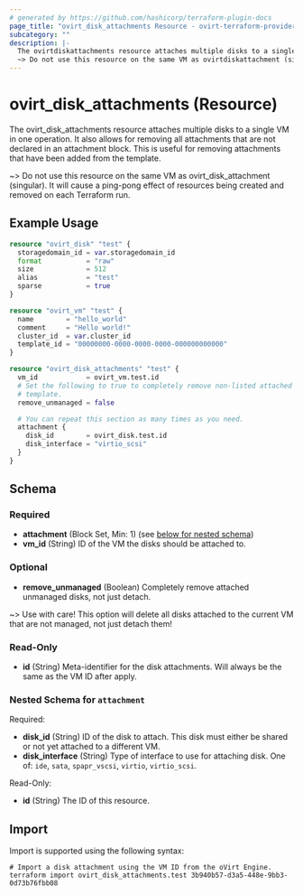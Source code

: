 ```yaml
---
# generated by https://github.com/hashicorp/terraform-plugin-docs
page_title: "ovirt_disk_attachments Resource - ovirt-terraform-provider-ng"
subcategory: ""
description: |-
  The ovirtdiskattachments resource attaches multiple disks to a single VM in one operation. It also allows for removing all attachments that are not declared in an attachment block. This is useful for removing attachments that have been added from the template.
  ~> Do not use this resource on the same VM as ovirtdiskattachment (singular). It will cause a ping-pong effect of resources being created and removed on each Terraform run.
---
```


# ovirt_disk_attachments (Resource)

The ovirt_disk_attachments resource attaches multiple disks to a single VM in one operation. It also allows for removing all attachments that are not declared in an attachment block. This is useful for removing attachments that have been added from the template.

~> Do not use this resource on the same VM as ovirt_disk_attachment (singular). It will cause a ping-pong effect of resources being created and removed on each Terraform run.

## Example Usage

```terraform
resource "ovirt_disk" "test" {
  storagedomain_id = var.storagedomain_id
  format           = "raw"
  size             = 512
  alias            = "test"
  sparse           = true
}

resource "ovirt_vm" "test" {
  name        = "hello_world"
  comment     = "Hello world!"
  cluster_id  = var.cluster_id
  template_id = "00000000-0000-0000-0000-000000000000"
}

resource "ovirt_disk_attachments" "test" {
  vm_id            = ovirt_vm.test.id
  # Set the following to true to completely remove non-listed attached disks. This can be used to wipe disks from the
  # template.
  remove_unmanaged = false

  # You can repeat this section as many times as you need.
  attachment {
    disk_id        = ovirt_disk.test.id
    disk_interface = "virtio_scsi"
  }
}
```

<!-- schema generated by tfplugindocs -->
## Schema

### Required

- **attachment** (Block Set, Min: 1) (see [below for nested schema](#nestedblock--attachment))
- **vm_id** (String) ID of the VM the disks should be attached to.

### Optional

- **remove_unmanaged** (Boolean) Completely remove attached unmanaged disks, not just detach.

~> Use with care! This option will delete all disks attached to the current VM that are not managed, not just detach them!

### Read-Only

- **id** (String) Meta-identifier for the disk attachments. Will always be the same as the VM ID after apply.

<a id="nestedblock--attachment"></a>
### Nested Schema for `attachment`

Required:

- **disk_id** (String) ID of the disk to attach. This disk must either be shared or not yet attached to a different VM.
- **disk_interface** (String) Type of interface to use for attaching disk. One of: `ide`, `sata`, `spapr_vscsi`, `virtio`, `virtio_scsi`.

Read-Only:

- **id** (String) The ID of this resource.

## Import

Import is supported using the following syntax:

```shell
# Import a disk attachment using the VM ID from the oVirt Engine.
terraform import ovirt_disk_attachments.test 3b940b57-d3a5-448e-9bb3-0d73b76fbb08
```
